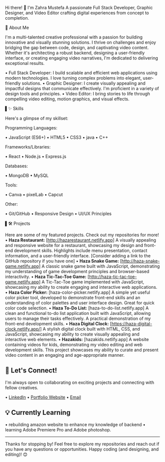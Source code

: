 Hi there! 👋 I'm Zahra Mustefa
A passionate Full Stack Developer, Graphic Designer, and Video Editor crafting digital experiences from concept to completion.

🚀 About Me

I'm a multi-talented creative professional with a passion for building innovative and visually stunning solutions. I thrive on challenges and enjoy bridging the gap between code, design, and captivating video content. Whether it's architecting a robust backend, designing a user-friendly interface, or creating engaging video narratives, I'm dedicated to delivering exceptional results.

•  Full Stack Developer: I build scalable and efficient web applications using modern technologies. I love turning complex problems into elegant, user-friendly solutions.
•  Graphic Designer: I create visually appealing and impactful designs that communicate effectively. I'm proficient in a variety of design tools and principles.
•  Video Editor: I bring stories to life through compelling video editing, motion graphics, and visual effects.

▌✨ Skills

Here's a glimpse of my skillset:

Programming Languages:

•  JavaScript (ES6+)
•  HTML5
•  CSS3
•  java
•  C++

Frameworks/Libraries:

•  React
•  Node.js
•  Express.js

Databases:

•  MongoDB
•  MySQL

Tools:

•  Canva
•  pixelLab
•  Capcut

Other:

•  Git/GitHub
•  Responsive Design
•  UI/UX Principles

▌🛠️ Projects

Here are some of my featured projects. Check out my repositories for more!
•   **Haza Restaurant:** [http://hazarestaurant.netlify.app] A visually appealing and responsive website for a restaurant, showcasing my design and front-end development skills. Highlights include menu presentation, contact information, and a user-friendly interface.  [Consider adding a link to the GitHub repository if you have one]
•   **Haza Snake Game:** [http://haza-snake-game.netlify.app]  A classic snake game built with JavaScript, demonstrating my understanding of game development principles and browser-based interactivity.
•   **Haza Tic-Tac-Toe Game:** [http://haza-tic-tac-toe-game.netlify.app]  A Tic-Tac-Toe game implemented with JavaScript, showcasing my ability to create engaging and interactive web applications.
•   **Haza Color Picker:** [haza-color-picker.netlify.app] A simple yet useful color picker tool, developed to demonstrate front-end skills and an understanding of color palettes and user interface design.  Great for quick color code selection.
•   **Haza To-Do List:** [haza-to-do-list.netlify.app] A clean and functional to-do list application built with JavaScript, allowing users to manage their tasks effectively. A practical demonstration of my front-end development skills.
•   **Haza Digital Clock:** [https://haza-digital-clock.netlify.app/] A stylish digital clock built with HTML, CSS, and JavaScript, showcasing my ability to create visually appealing and interactive web elements.
•   **Hazakids:** [hazakids.netlify.app] A website containing videos for kids, demonstrating my video editing and web development skills.  This project showcases my ability to curate and present video content in an engaging and age-appropriate manner.

## 🤝 Let's Connect!

I'm always open to collaborating on exciting projects and connecting with fellow creatives.

•   [LinkedIn](https://www.linkedin.com/in/zahra-mustefa-035196330 )
•   [Portfolio Website](https:zahra-mustefa.netlify.app)
•   [Email](mailto:turabturqb@gmail.com)

## 💡 Currently Learning

•   rebuilding amazon website to enhance my knowledge of backend
•   learning Adobe Premiere Pro and Adobe photoshop.

---

Thanks for stopping by! Feel free to explore my repositories and reach out if you have any questions or opportunities. Happy coding (and designing, and editing)! 😊
